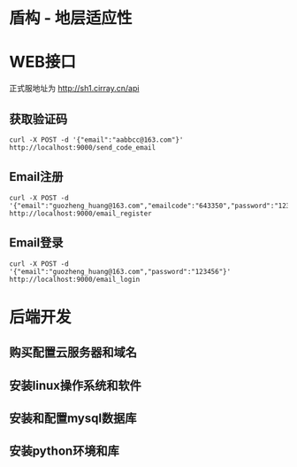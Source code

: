 # 盾构 - 地层适应性

# WEB接口
正式服地址为 http://sh1.cirray.cn/api
## 获取验证码
```shell
curl -X POST -d '{"email":"aabbcc@163.com"}' http://localhost:9000/send_code_email
```
## Email注册
```shell
curl -X POST -d '{"email":"guozheng_huang@163.com","emailcode":"643350","password":"123456"}' http://localhost:9000/email_register
```
## Email登录
```shell
curl -X POST -d '{"email":"guozheng_huang@163.com","password":"123456"}' http://localhost:9000/email_login
```

# 后端开发
## 购买配置云服务器和域名
## 安装linux操作系统和软件
## 安装和配置mysql数据库
## 安装python环境和库
